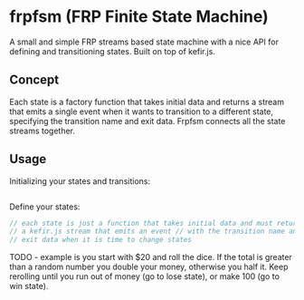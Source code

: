 # frpfsm (FRP Finite State Machine)

A small and simple FRP streams based state machine with a nice API for defining and transitioning states.  Built on top of kefir.js.

## Concept

Each state is a factory function that takes initial data and returns a stream that emits a single event when it wants to transition to a different state, specifying the transition name and exit data.  Frpfsm connects all the state streams together.

## Usage

Initializing your states and transitions:

```javascript

```

Define your states:
```javascript
// each state is just a function that takes initial data and must return
// a kefir.js stream that emits an event // with the transition name and
// exit data when it is time to change states
```

TODO - example is you start with $20 and roll the dice.  If the total is greater than a random number you double your money, otherwise you half it.  Keep rerolling until you run out of money (go to lose state), or make 100 (go to win state).
